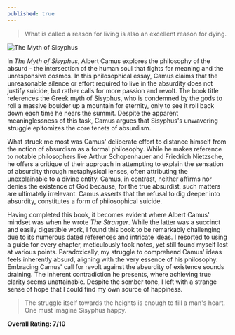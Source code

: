 ```yaml
---
published: true
---
```

> What is called a reason for living is also an excellent reason for dying.

![The Myth of Sisyphus](https://upload.wikimedia.org/wikipedia/commons/thumb/4/43/Punishment_sisyph.jpg/540px-Punishment_sisyph.jpg)

In _The Myth of Sisyphus_, Albert Camus explores the philosophy of the absurd - the intersection of the human soul that fights for meaning and the unresponsive cosmos. In this philosophical essay, Camus claims that the unreasonable silence or effort required to live in the absurdity does not justify suicide, but rather calls for more passion and revolt. The book title references the Greek myth of Sisyphus, who is condemned by the gods to roll a massive boulder up a mountain for eternity, only to see it roll back down each time he nears the summit. Despite the apparent meaninglessness of this task, Camus argues that Sisyphus's unwavering struggle epitomizes the core tenets of absurdism.

What struck me most was Camus' deliberate effort to distance himself from the notion of absurdism as a formal philosophy. While he makes reference to notable philosophers like Arthur Schopenhauer and Friedrich Nietzsche, he offers a critique of their approach in attempting to explain the sensation of absurdity through metaphysical lenses, often attributing the unexplainable to a divine entity. Camus, in contrast, neither affirms nor denies the existence of God because, for the true absurdist, such matters are ultimately irrelevant. Camus asserts that the refusal to dig deeper into absurdity, constitutes a form of philosophical suicide.

Having completed this book, it becomes evident where Albert Camus' mindset was when he wrote _The Stranger_. While the latter was a succinct and easily digestible work, I found this book to be remarkably challenging due to its numerous dated references and intricate ideas. I resorted to using a guide for every chapter, meticulously took notes, yet still found myself lost at various points. Paradoxically, my struggle to comprehend Camus' ideas feels inherently absurd, aligning with the very essence of his philosophy. Embracing Camus' call for revolt against the absurdity of existence sounds draining. The inherent contradiction he presents, where achieving true clarity seems unattainable. Despite the somber tone, I left with a strange sense of hope that I could find my own source of happiness.

> The struggle itself towards the heights is enough to fill a man's heart. One must imagine Sisyphus happy.

**Overall Rating: 7/10**
